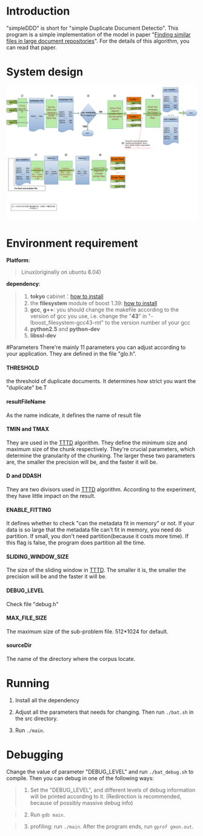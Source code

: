# Introduction 
"simpleDDD" is short for "simple Duplicate Document Detectio". This program is a simple implementation of the model in paper "[Finding similar files in large document repositories][1]". For the details of this algorithm, you can read that paper.

[1]: http://dl.acm.org/citation.cfm?id=1081916

# System design
![design](https://github.com/teloon/simpleDDD/blob/master/doc/desineV2.png?raw=true)

# Environment requirement
__Platform__:

>Linux(originally on ubuntu 8.04)

__dependency__:

>1. __tokyo__ cabinet：[how to install][tc]
>2. the __filesystem__ module of boost 1.39: [how to install][boost]
>3. __gcc__, __g++__: you should change the makefile according to the version of gcc you use, i.e. change the "__43__" in "-lboost_filesystem-gcc43-mt" to the version number of your gcc
>4. __python2.5__ and __python-dev__
>5. __libssl-dev__

[tc]: http://tokyocabinet.sourceforge.net/spex-en.html#installation
[boost]: http://www.boost.org/doc/libs/1_39_0/more/getting_started/unix-variants.html#easy-build-and-install

#Parameters
There're mainly 11 parameters you can adjust according to your application. They are defined in the file "glo.h".
#### THRESHOLD
the threshold of duplicate documents. It determines how strict you want the "duplicate" be.T
#### resultFileName
As the name indicate, it defines the name of result file
#### TMIN and TMAX
They are used in the [TTTD] algorithm. They define the minimum size and maximum size of the chunk respectively. They're crucial parameters, which determine the granularity of the chunking. The larger these two parameters are, the smaller the precision will be, and the faster it will be.
#### D and DDASH
They are two divisors used in [TTTD] algorithm. According to the experiment, they have little impact on the result.
#### ENABLE_FITTING
It defines whether to check "can the metadata fit in memory" or not. If your data is so large that the metadata file can't fit in memory, you need do partition. If small, you don't need partition(because it costs more time). If this flag is false, the program does partition all the time.
#### SLIDING_WINDOW_SIZE
The size of the sliding window in [TTTD]. The smaller it is, the smaller the precision will be and the faster it will be.
#### DEBUG_LEVEL
Check file "debug.h"
#### MAX_FILE_SIZE
The maximum size of the sub-problem file. 512*1024 for default.
#### sourceDir
The name of the directory where the corpus locate.

[TTTD]: http://www.hpl.hp.com/techreports/2005/HPL-2005-30R1.html

# Running
1. Install all the dependency

2. Adjust all the parameters that needs for changing. Then run `./bat.sh` in the src directory. 

3. Run `./main`.

# Debugging
Change the value of parameter "DEBUG_LEVEL" and run `./bat_debug.sh` to compile. Then you can debug in one of the following ways:

>1. Set the "DEBUG_LEVEL", and different levels of debug information will be printed according to it. (Redirection is recommended, because of possibly massive debug info)

>2. Run `gdb main`.

>3. profiling: run `./main`. After the program ends, run `gprof gmon.out`.
